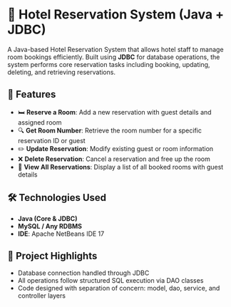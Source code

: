 # 🏨 Hotel Reservation System (Java + JDBC)

A Java-based Hotel Reservation System that allows hotel staff to manage room bookings efficiently. Built using **JDBC** for database operations, the system performs core reservation tasks including booking, updating, deleting, and retrieving reservations.

## 📌 Features

- 🛏️ **Reserve a Room**: Add a new reservation with guest details and assigned room
- 🔍 **Get Room Number**: Retrieve the room number for a specific reservation ID or guest
- ✏️ **Update Reservation**: Modify existing guest or room information
- ❌ **Delete Reservation**: Cancel a reservation and free up the room
- 📃 **View All Reservations**: Display a list of all booked rooms with guest details

## 🛠️ Technologies Used

- **Java (Core & JDBC)**
- **MySQL / Any RDBMS**
- **IDE**: Apache NetBeans IDE 17

## 🧠 Project Highlights

- Database connection handled through JDBC
- All operations follow structured SQL execution via DAO classes
- Code designed with separation of concern: model, dao, service, and controller layers
